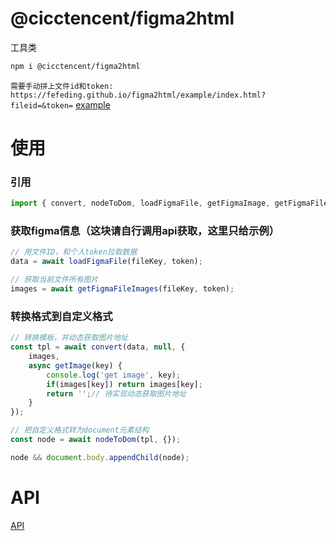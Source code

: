 # @cicctencent/figma2html
工具类

```bash
npm i @cicctencent/figma2html
```

`需要手动拼上文件id和token: https://fefeding.github.io/figma2html/example/index.html?fileid=&token=`
[example](https://fefeding.github.io/figma2html/example/index.html)

# 使用
### 引用
```js
import { convert, nodeToDom, loadFigmaFile, getFigmaImage, getFigmaFileImages } from "@cicctencent/figma2html";
```

### 获取figma信息（这块请自行调用api获取，这里只给示例）
```js
// 用文件ID，和个人token拉取数据
data = await loadFigmaFile(fileKey, token);
```

```js
// 获取当前文件所有图片
images = await getFigmaFileImages(fileKey, token);
```
### 转换格式到自定义格式
```js
// 转换模板，并动态获取图片地址
const tpl = await convert(data, null, {
    images,
    async getImage(key) {
        console.log('get image', key);
        if(images[key]) return images[key];
        return '';// 待实现动态获取图片地址
    }
});
```
```js
// 把自定义格式转为document元素结构
const node = await nodeToDom(tpl, {});

node && document.body.appendChild(node);
```
# API
[API](docs/api/index.md)

